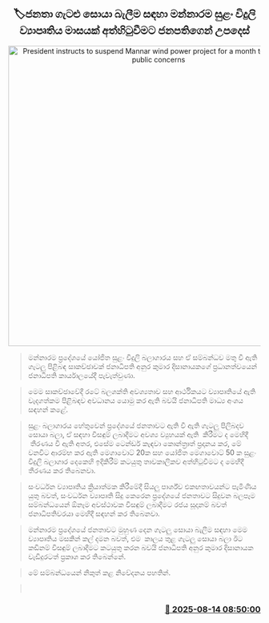 <p align='center'><b><h2 align='center' title='President instructs to suspend Mannar wind power project for a month to investigate public concerns'>🏷ජනතා ගැටළු සොයා බැලීම සඳහා මන්නාරම සුළං විදුලි ව්‍යාපෘතිය මාසයක් අත්හිටුවීමට ජනපතිගෙන් උපදෙස්</h2></b></p>
<p align='center'><img src='https://helakuru.sgp1.cdn.digitaloceanspaces.com/esana/images/lib/anura-president-mannarama-l.jpg' width='600' alt='President instructs to suspend Mannar wind power project for a month to investigate public concerns'></p>

> මන්නාරම ප්‍රදේශයේ යෝජිත සුළං විදුලි බලාගාරය සහ ඒ සම්බන්ධව මතු වී ඇති ගැටලු පිළිබඳ සාකච්ඡාවක් ජනාධිපති අනුර කුමාර දිසානායකගේ ප්‍රධානත්වයෙන් ජනාධිපති කාර්යාලයේදී පැවැත්වුණා.

> මෙම සාකච්ඡාවේදී රටේ බලශක්ති අවශ්‍යතාව සහ ආර්ථිකයට ව්‍යාපෘතියේ ඇති වැදගත්කම පිළිබඳව අවධානය යොමු කර ඇති බවයි ජනාධිපති මාධ්‍ය අංශය සඳහන් කළේ.

> සුළං බලාගාරය හේතුවෙන් ප්‍රදේශයේ ජනතාවට ඇති වී ඇති ගැටලු පිලිබදව සොයා බලා, ඒ සඳහා විසඳුම් ලබාදීමට අවශ්‍ය ව්‍යුහයක් ඇති  කිරීමට ද මෙහිදී  තීරණය වී ඇති අතර, එසේම ටෙන්ඩර් කැඳවා කොන්ත්‍රාත් ප්‍රදානය කර, මේ වනවිට ආරම්භ කර ඇති මෙගාවොට් 20ක සහ යෝජිත මෙගාවොට් 50 ක සුළං විදුලි බලාගාර දෙකෙහි ඉදිකිරීම් කටයුතු තාවකාලිකව අත්හිටුවීමට ද මෙහිදී තීරණය කර තිබෙනවා.

> සංවර්ධන ව්‍යාපෘතිය ක්‍රියාත්මක කිරීමේදී සියලු පාර්ශ්ව එකඟතාවයන්ට පැමිණිය යුතු බවත්, සංවර්ධන ව්‍යාපෘති සිදු කෙරෙන ප්‍රදේශයේ ජනතාවට සිදුවන බලපෑම සම්බන්ධයෙන් ඕනෑම අවස්ථාවක විසඳුම් ලබාදීමට රජය සූදානම් බවත් ජනාධිපතිවරයා මෙහිදී සඳහන් කර තිබෙනවා.

> මන්නාරම ප්‍රදේශයේ ජනතාවට මුහුණ දෙන ගැටලු සොයා බැලීම සඳහා මෙම ව්‍යාපෘතිය මසකින් කල් දමන බවත්, එම  කාලය තුළ ගැටලු සොයා බලා ඊට කඩිනම් විසඳුම් ලබාදීමට කටයුතු කරන බවයි ජනාධිපති අනුර කුමාර දිසානායක වැඩිදුරටත් ප්‍රකාශ කර තිබෙන්නේ.

> මේ සම්බන්ධයෙන් නිකුත් කළ නිවේදනය පහතින්.

>  



<h3 align='right'><a href='https://www.helakuru.lk/esana/p/112686/'>📅 2025-08-14 08:50:00</a></h3>
